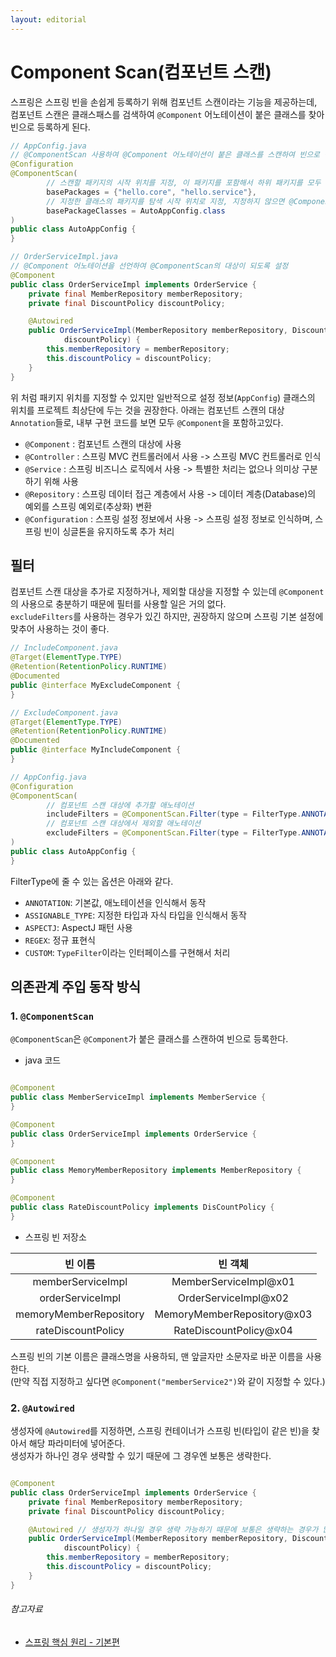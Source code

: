 ```yaml
---
layout: editorial
---
```


# Component Scan(컴포넌트 스캔)

스프링은 스프링 빈을 손쉽게 등록하기 위해 컴포넌트 스캔이라는 기능을 제공하는데, 컴포넌트 스캔은 클래스패스를 검색하여 `@Component` 어노테이션이 붙은 클래스를 찾아 빈으로 등록하게 된다.

```java
// AppConfig.java
// @ComponentScan 사용하여 @Component 어노테이션이 붙은 클래스를 스캔하여 빈으로 등록  
@Configuration
@ComponentScan(
        // 스캔할 패키지의 시작 위치를 지정, 이 패키지를 포함해서 하위 패키지를 모두 탐색
        basePackages = {"hello.core", "hello.service"},
        // 지정한 클래스의 패키지를 탐색 시작 위치로 지정, 지정하지 않으면 @ComponentScan이 붙은 설정 정보 클래스의 패키지가 시작 위치로 설정됨
        basePackageClasses = AutoAppConfig.class
)
public class AutoAppConfig {
}

// OrderServiceImpl.java
// @Component 어노테이션을 선언하여 @ComponentScan의 대상이 되도록 설정
@Component
public class OrderServiceImpl implements OrderService {
    private final MemberRepository memberRepository;
    private final DiscountPolicy discountPolicy;

    @Autowired
    public OrderServiceImpl(MemberRepository memberRepository, DiscountPolicy
            discountPolicy) {
        this.memberRepository = memberRepository;
        this.discountPolicy = discountPolicy;
    }
}
```

위 처럼 패키지 위치를 지정할 수 있지만 일반적으로 설정 정보(`AppConfig`) 클래스의 위치를 프로젝트 최상단에 두는 것을 권장한다.
아래는 컴포넌트 스캔의 대상 `Annotation`들로, 내부 구현 코드를 보면 모두 `@Component`을 포함하고있다.

- `@Component` : 컴포넌트 스캔의 대상에 사용
- `@Controller` : 스프링 MVC 컨트롤러에서 사용 -> 스프링 MVC 컨트롤러로 인식
- `@Service` : 스프링 비즈니스 로직에서 사용 -> 특별한 처리는 없으나 의미상 구분하기 위해 사용
- `@Repository` : 스프링 데이터 접근 계층에서 사용 -> 데이터 계층(Database)의 예외를 스프링 예외로(추상화) 변환
- `@Configuration` : 스프링 설정 정보에서 사용 -> 스프링 설정 정보로 인식하며, 스프링 빈이 싱글톤을 유지하도록 추가 처리

## 필터

컴포넌트 스캔 대상을 추가로 지정하거나, 제외할 대상을 지정할 수 있는데 `@Component`의 사용으로 충분하기 때문에 필터를 사용할 일은 거의 없다.  
`excludeFilters`를 사용하는 경우가 있긴 하지만, 권장하지 않으며 스프링 기본 설정에 맞추어 사용하는 것이 좋다.

```java
// IncludeComponent.java
@Target(ElementType.TYPE)
@Retention(RetentionPolicy.RUNTIME)
@Documented
public @interface MyExcludeComponent {
}

// ExcludeComponent.java
@Target(ElementType.TYPE)
@Retention(RetentionPolicy.RUNTIME)
@Documented
public @interface MyIncludeComponent {
}

// AppConfig.java
@Configuration
@ComponentScan(
        // 컴포넌트 스캔 대상에 추가할 애노테이션
        includeFilters = @ComponentScan.Filter(type = FilterType.ANNOTATION, classes = MyIncludeComponent.class),
        // 컴포넌트 스캔 대상에서 제외할 애노테이션
        excludeFilters = @ComponentScan.Filter(type = FilterType.ANNOTATION, classes = MyExcludeComponent.class)
)
public class AutoAppConfig {
}
```

FilterType에 줄 수 있는 옵션은 아래와 같다.

- `ANNOTATION`: 기본값, 애노테이션을 인식해서 동작
- `ASSIGNABLE_TYPE`: 지정한 타입과 자식 타입을 인식해서 동작
- `ASPECTJ`: AspectJ 패턴 사용
- `REGEX`: 정규 표현식
- `CUSTOM`: `TypeFilter`이라는 인터페이스를 구현해서 처리

## 의존관계 주입 동작 방식

### 1. `@ComponentScan`

`@ComponentScan`은 `@Component`가 붙은 클래스를 스캔하여 빈으로 등록한다.

- java 코드

```java

@Component
public class MemberServiceImpl implements MemberService {
}

@Component
public class OrderServiceImpl implements OrderService {
}

@Component
public class MemoryMemberRepository implements MemberRepository {
}

@Component
public class RateDiscountPolicy implements DisCountPolicy {
}
```

- 스프링 빈 저장소

|          빈 이름          |            빈 객체            |
|:----------------------:|:--------------------------:|
|   memberServiceImpl    |   MemberServiceImpl@x01    |
|    orderServiceImpl    |    OrderServiceImpl@x02    |
| memoryMemberRepository | MemoryMemberRepository@x03 |
|   rateDiscountPolicy   |   RateDiscountPolicy@x04   |

스프링 빈의 기본 이름은 클래스명을 사용하되, 맨 앞글자만 소문자로 바꾼 이름을 사용한다.  
(만약 직접 지정하고 싶다면 `@Component("memberService2")`와 같이 지정할 수 있다.)

### 2. `@Autowired`

생성자에 `@Autowired`를 지정하면, 스프링 컨테이너가 스프링 빈(타입이 같은 빈)을 찾아서 해당 파라미터에 넣어준다.  
생성자가 하나인 경우 생략할 수 있기 때문에 그 경우엔 보통은 생략한다.

```java

@Component
public class OrderServiceImpl implements OrderService {
    private final MemberRepository memberRepository;
    private final DiscountPolicy discountPolicy;

    @Autowired // 생성자가 하나일 경우 생략 가능하기 때문에 보통은 생략하는 경우가 많다.
    public OrderServiceImpl(MemberRepository memberRepository, DiscountPolicy
            discountPolicy) {
        this.memberRepository = memberRepository;
        this.discountPolicy = discountPolicy;
    }
}
```

###### 참고자료

- [스프링 핵심 원리 - 기본편](https://www.inflearn.com/course/스프링-핵심-원리-기본편)